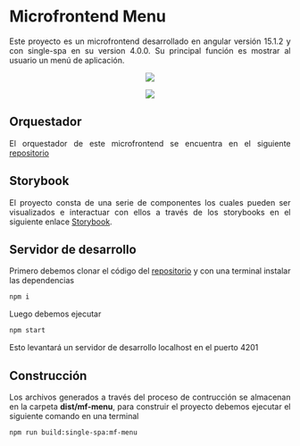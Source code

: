# Microfrontend Menu

<p style='text-align: justify;'> Este proyecto es un microfrontend desarrollado en angular versión 15.1.2 y con single-spa en su version 4.0.0. Su principal función es mostrar al usuario un menú de aplicación. </p>


<p align="center">
<img src="https://hme-mf-resources.netlify.app/src/assets/hme-mf-resources/images/menu-open.png"/>
</p>

<p align="center">
<img src="https://hme-mf-resources.netlify.app/src/assets/hme-mf-resources/images/menu-close.png"/>
</p>

## Orquestador

<p style='text-align: justify;'> El orquestador de este microfrontend se encuentra en el siguiente <a href="https://github.com/microfrontends-single-spa/mf-root-config">repositorio</a> </p>

## Storybook

<p style='text-align: justify;'> El proyecto consta de una serie de componentes los cuales pueden ser visualizados e interactuar con ellos a través de los storybooks en el siguiente enlace <a href="https://storybook-mf-menu.netlify.app">Storybook</a>.</p> 


## Servidor de desarrollo

<p style='text-align: justify;'> Primero debemos clonar el código del <a href="https://github.com/microfrontends-single-spa/mf-menu">repositorio</a> y con una terminal instalar las dependencias</p> 

```sh
npm i
```

<p style='text-align: justify;'> Luego debemos ejecutar</p> 

```sh
npm start
```

<p style='text-align: justify;'> Esto levantará un servidor de desarrollo localhost en el puerto 4201 </p> 


## Construcción

<p style='text-align: justify;'> Los archivos generados a través del proceso de contrucción se almacenan en la carpeta <strong>dist/mf-menu</strong>, para construir el proyecto debemos ejecutar el siguiente comando en una terminal</p> 


```sh
npm run build:single-spa:mf-menu
```
